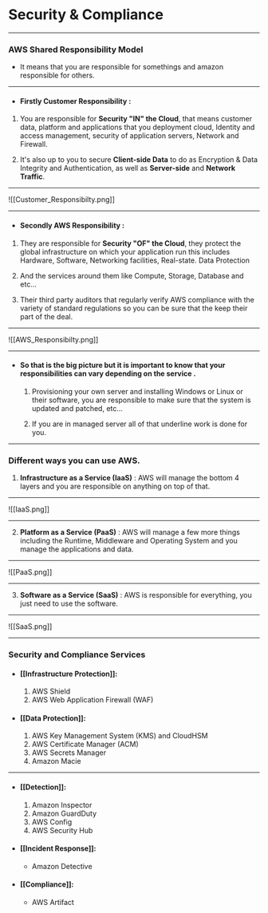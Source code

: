 # Security & Compliance
---
### AWS Shared Responsibility Model

- It means that you are responsible for somethings and amazon responsible for others.

---
- #### Firstly Customer Responsibility : 

1. You are responsible for **Security "IN" the Cloud**, that means customer data, platform and applications that you deployment cloud, Identity and access management, security of application servers, Network and Firewall.

2. It's also up to you to secure **Client-side Data** to do as Encryption & Data Integrity and Authentication, as well as **Server-side** and **Network Traffic**.

---

![[Customer_Responsibilty.png]]

---

- #### Secondly AWS Responsibility : 

1. They are responsible for **Security "OF" the Cloud**, they protect the global infrastructure on which your application run this includes Hardware, Software, Networking facilities, Real-state.
Data Protection
2. And the services around them like Compute, Storage, Database and etc...

3. Their third party auditors that regularly verify AWS compliance with the variety of standard regulations so you can be sure that the keep their part of the deal.

---

![[AWS_Responsibilty.png]]

---

- #### So that is the big picture but it is important to know that your responsibilities can vary depending on the service .

	1. Provisioning your own server and installing Windows or Linux or their software, you are responsible to make sure that the system is updated and patched, etc...
	
	2. If you are in managed server all of that underline work is done for you.

---

### Different ways you can use AWS.

1. **Infrastructure as a Service (IaaS)** : AWS will manage the bottom 4 layers and you are responsible on anything on top of that.

---

![[IaaS.png]]

---

2. **Platform as a Service (PaaS)** : AWS will manage a few more things including the Runtime, Middleware and Operating System and you manage the applications and data.

---

![[PaaS.png]]

---

3. **Software as a Service (SaaS)** : AWS is responsible for everything, you just need to use the software.

---

![[SaaS.png]]

---

### Security and Compliance Services

- #### [[Infrastructure Protection]]:

	1. AWS Shield
	2. AWS Web Application Firewall (WAF)

- #### [[Data Protection]]:

	1. AWS Key Management System (KMS) and CloudHSM
	2. AWS Certificate Manager (ACM)
	3. AWS Secrets Manager
	4. Amazon Macie

---

- #### [[Detection]]:

	1. Amazon Inspector
	2. Amazon GuardDuty
	3. AWS Config
	4. AWS Security Hub

- #### [[Incident Response]]:

	- Amazon Detective

- #### [[Compliance]]:

	- AWS Artifact